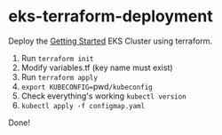 # eks-terraform-deployment
Deploy the [Getting Started](https://docs.aws.amazon.com/eks/latest/userguide/getting-started.html) EKS Cluster using terraform. 

1. Run `terraform init`
2. Modify variables.tf (key name must exist)
3. Run `terraform apply`
4. `export KUBECONFIG=`pwd`/kubeconfig`
5. Check everything's working `kubectl version`
6. `kubectl apply -f configmap.yaml`

Done! 
